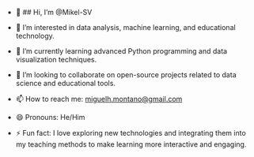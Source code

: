   - 👋 ## Hi, I’m @Mikel-SV

- 👀 I’m interested in data analysis, machine learning, and educational technology.
- 🌱 I’m currently learning advanced Python programming and data visualization techniques.
- 💞️ I’m looking to collaborate on open-source projects related to data science and educational tools.
- 📫 How to reach me: miguelh.montano@gmail.com
- 😄 Pronouns: He/Him
- ⚡ Fun fact: I love exploring new technologies and integrating them into my teaching methods to make learning more interactive and engaging.

<!---
Mikel-SV/Mikel-SV is a ✨ special ✨ repository because its `README.md` (this file) appears on your GitHub profile.
You can click the Preview link to take a look at your changes.
--->

